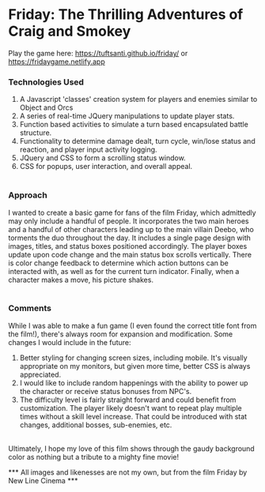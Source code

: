 # Friday: The Thrilling Adventures of Craig and Smokey
Play the game here:
https://tuftsanti.github.io/friday/
or
https://fridaygame.netlify.app

### Technologies Used
1. A Javascript 'classes' creation system for players and enemies similar to Object and Orcs<br>
2. A series of real-time JQuery manipulations to update player stats.<br>
3. Function based activities to simulate a turn based encapsulated battle structure.<br>
4. Functionality to determine damage dealt, turn cycle, win/lose status and reaction, and player input activity logging.<br>
5. JQuery and CSS to form a scrolling status window.<br>
6. CSS for popups, user interaction, and overall appeal.<br><br>

### Approach
I wanted to create a basic game for fans of the film Friday, which admittedly may only include a handful of people. It incorporates the two main heroes and a handful of other characters leading up to the main villain Deebo, who torments the duo throughout the day. It includes a single page design with images, titles, and status boxes positioned accordingly. The player boxes update upon code change and the main status box scrolls vertically. There is color change feedback to determine which action buttons can be interacted with, as well as for the current turn indicator. Finally, when a character makes a move, his picture shakes. <br><br>

### Comments
While I was able to make a fun game (I even found the correct title font from the film!), there's always room for expansion and modification. Some changes I would include in the future:<br>
1. Better styling for changing screen sizes, including mobile. It's visually appropriate on my monitors, but given more time, better CSS is always appreciated.
2. I would like to include random happenings with the ability to power up the character or receive status bonuses from NPC's. 
3. The difficulty level is fairly straight forward and could benefit from customization. The player likely doesn't want to repeat play multiple times without a skill level increase. That could be introduced with stat changes, additional bosses, sub-enemies, etc.<br><br>

Ultimately, I hope my love of this film shows through the gaudy background color as nothing but a tribute to a mighty fine movie!

*** All images and likenesses are not my own, but from the film Friday by New Line Cinema *** 
